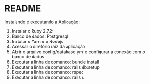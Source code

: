 # README

Instalando e executando a Aplicação:

1. Instalar o Ruby 2.7.2:
2. Banco de dados: Postgresql
3. Instalar o Yarn e o Nodejs
4. Acessar o diretório raiz da aplicação
5. Abrir o arquivo config/database.yml e configurar a conexão com o banco de dados
6. Executar a linha de comando: bundle install
7. Executar a linha de comando: rails db:setup
8. Executar a linha de comando: rspec
9. Executar a linha de comando: rails s